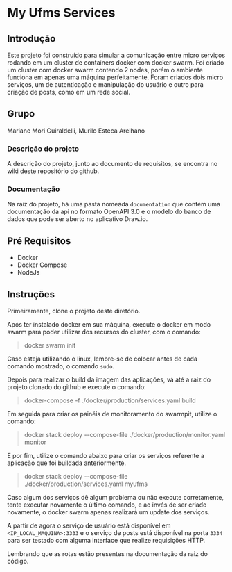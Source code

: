# My Ufms Services

## Introdução

Este projeto foi construído para simular a comunicação entre micro serviços rodando em um cluster de containers docker com docker swarm. Foi criado um cluster com docker swarm contendo 2 nodes, porém o ambiente funciona em apenas uma máquina perfeitamente. Foram criados dois micro serviços, um de autenticação e manipulação do usuário e outro para criação de posts, como em um rede social.

## Grupo
Mariane Mori Guiraldelli, Murilo Esteca Arelhano

### Descrição do projeto

A descrição do projeto, junto ao documento de requisitos, se encontra no wiki deste repositório do github.

### Documentação

Na raiz do projeto, há uma pasta nomeada `documentation` que contém uma documentação da api no formato OpenAPI 3.0 e o modelo do banco de dados que pode ser aberto no aplicativo Draw.io.

## Pré Requisitos

* Docker
* Docker Compose
* NodeJs

## Instruções

Primeiramente, clone o projeto deste diretório.

Após ter instalado docker em sua máquina, execute o docker em modo swarm para poder utilizar dos recursos do cluster, com o comando: 

> docker swarm init

Caso esteja utilizando o linux, lembre-se de colocar antes de cada comando mostrado, o comando `sudo`.

Depois para realizar o build da imagem das aplicações, vá até a raiz do projeto clonado do github e execute o comando:

> docker-compose -f ./docker/production/services.yaml build

Em seguida para criar os painéis de monitoramento do swarmpit, utilize o comando:

> docker stack deploy --compose-file ./docker/production/monitor.yaml monitor

E por fim, utilize o comando abaixo para criar os serviços referente a aplicação que foi buildada anteriormente.

> docker stack deploy --compose-file ./docker/production/services.yaml myufms

Caso algum dos serviços dê algum problema ou não execute corretamente, tente executar novamente o último comando, e ao invés de ser criado novamente, o docker swarm apenas realizará um update dos serviços.


A partir de agora o serviço de usuário está disponível em` <IP_LOCAL_MAQUINA>:3333` e o serviço de posts está disponível na porta `3334` para ser testado com alguma interface que realize requisições HTTP.

Lembrando que as rotas estão presentes na documentação da raiz do código.
